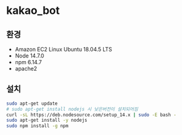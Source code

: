 # kakao_bot

## 환경
- Amazon EC2 Linux Ubuntu 18.04.5 LTS
- Node 14.7.0
- npm 6.14.7
- apache2

## 설치
```bash
sudo apt-get update
# sudo apt-get install nodejs 시 낮은버전이 설치되어짐
curl -sL https://deb.nodesource.com/setup_14.x | sudo -E bash -
sudo apt-get install -y nodejs
sudo npm install -g npm
```
